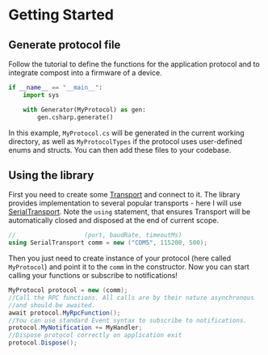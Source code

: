 # Getting Started

## Generate protocol file

Follow the tutorial to define the functions for the application protocol and to integrate compost into a firmware of a device.

```python
if __name__ == "__main__":
    import sys

    with Generator(MyProtocol) as gen:
        gen.csharp.generate()
```

In this example, `MyProtocol.cs` will be generated in the current working directory, as well as `MyProtocolTypes` if the protocol uses user-defined enums and structs. You can then add these files to your codebase. 

## Using the library

First you need to create some [Transport](xref:CompostRpc.ITransport) and connect to it. 
The library provides implementation to several popular transports - here I will use [SerialTransport](xref:CompostRpc.Transports.SerialTransport).
Note the `using` statement, that ensures Transport will be automatically closed and disposed at the end of current scope.

```csharp
//                   (port, baudRate, timeoutMs)
using SerialTransport comm = new ("COM5", 115200, 500);
```

Then you just need to create instance of your protocol (here called `MyProtocol`) and point it to the `comm` in the constructor. 
Now you can start calling your functions or subscribe to notifications!

```csharp
MyProtocol protocol = new (comm);
//Call the RPC functions. All calls are by their nature asynchronous
//and should be awaited.
await protocol.MyRpcFunction();
//You can use standard Event syntax to subscribe to notifications.
protocol.MyNotification += MyHandler;
//Dispose protocol correctly on application exit
protocol.Dispose();
```